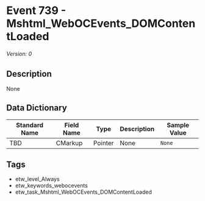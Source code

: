 # Event 739 - Mshtml_WebOCEvents_DOMContentLoaded
###### Version: 0

## Description
None

## Data Dictionary
|Standard Name|Field Name|Type|Description|Sample Value|
|---|---|---|---|---|
|TBD|CMarkup|Pointer|None|`None`|

## Tags
* etw_level_Always
* etw_keywords_webocevents
* etw_task_Mshtml_WebOCEvents_DOMContentLoaded